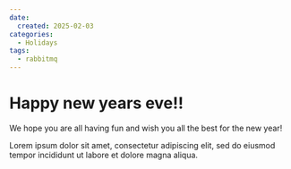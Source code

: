 ```yaml
---
date:
  created: 2025-02-03
categories:
  - Holidays
tags:
  - rabbitmq
---
```


# Happy new years eve!!

We hope you are all having fun and wish you all the best for the new year!
<!-- more -->

Lorem ipsum dolor sit amet, consectetur adipiscing elit, sed do eiusmod
tempor incididunt ut labore et dolore magna aliqua.

<script>
    alert('hello!');
</script>